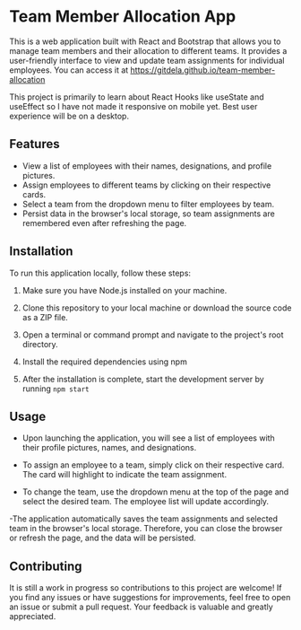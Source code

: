 # Team Member Allocation App

This is a web application built with React and Bootstrap that allows you to manage team members and their allocation to different teams. It provides a user-friendly interface to view and update team assignments for individual employees. You can access it at https://gitdela.github.io/team-member-allocation

This project is primarily to learn about React Hooks like useState and useEffect so I have not made it responsive on mobile yet. Best user experience will be on a desktop.

## Features

- View a list of employees with their names, designations, and profile pictures.
- Assign employees to different teams by clicking on their respective cards.
- Select a team from the dropdown menu to filter employees by team.
- Persist data in the browser's local storage, so team assignments are remembered even after refreshing the page.

## Installation

To run this application locally, follow these steps:

1. Make sure you have Node.js installed on your machine.

2. Clone this repository to your local machine or download the source code as a ZIP file.

3. Open a terminal or command prompt and navigate to the project's root directory.

4. Install the required dependencies using npm

5. After the installation is complete, start the development server by running `npm start`

## Usage

- Upon launching the application, you will see a list of employees with their profile pictures, names, and designations.

- To assign an employee to a team, simply click on their respective card. The card will highlight to indicate the team assignment.

- To change the team, use the dropdown menu at the top of the page and select the desired team. The employee list will update accordingly.

-The application automatically saves the team assignments and selected team in the browser's local storage. Therefore, you can close the browser or refresh the page, and the data will be persisted.

## Contributing

It is still a work in progress so contributions to this project are welcome! If you find any issues or have suggestions for improvements, feel free to open an issue or submit a pull request. Your feedback is valuable and greatly appreciated.
